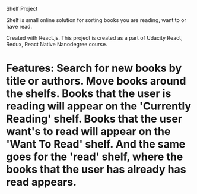 Shelf Project

Shelf is small online solution for sorting books you are reading, want to or have read.

Created with React.js. This project is created as a part of Udacity React, Redux, React Native Nanodegree course.

Features:
Search for new books by title or authors.
Move books around the shelfs. Books that the user is reading will appear on the 'Currently Reading' shelf. Books that the user want's to read will appear on the 'Want To Read' shelf. And the same goes for the 'read' shelf, where the books that the user has already has read appears.
=======
